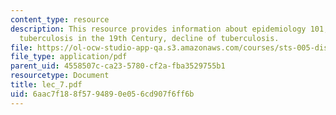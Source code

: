 ```yaml
---
content_type: resource
description: This resource provides information about epidemiology 101, tuberculosis,
  tuberculosis in the 19th Century, decline of tuberculosis.
file: https://ol-ocw-studio-app-qa.s3.amazonaws.com/courses/sts-005-disease-and-society-in-america-fall-2005/6aac7f188f5794890e056cd907f6ff6b_lec_7.pdf
file_type: application/pdf
parent_uid: 4558507c-ca23-5780-cf2a-fba3529755b1
resourcetype: Document
title: lec_7.pdf
uid: 6aac7f18-8f57-9489-0e05-6cd907f6ff6b
---
```


